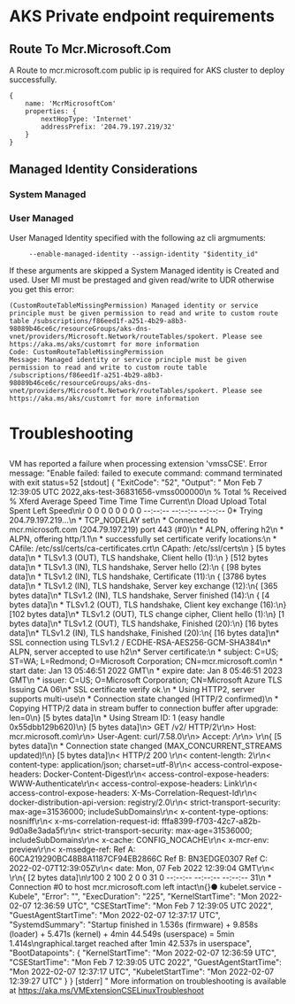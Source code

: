 # AKS Private endpoint requirements

## Route To Mcr.Microsoft.Com
A Route to mcr.microsoft.com public ip is required for AKS cluster to deploy successfully.
```
{
    name: 'McrMicrosoftCom'
    properties: {
        nextHopType: 'Internet'
        addressPrefix: '204.79.197.219/32'          
    }        
}    
```

## Managed Identity Considerations

### System Managed

### User Managed
User Managed Identity specified with the following az cli argmuments:
```
     --enable-managed-identity --assign-identity "$identity_id"
```
If these arguments are skipped a System Managed identity is Created and used.
User MI must be prestaged and given read/write to UDR otherwise you get this error:

```
(CustomRouteTableMissingPermission) Managed identity or service principle must be given permission to read and write to custom route table /subscriptions/f86eed1f-a251-4b29-a8b3-98089b46ce6c/resourceGroups/aks-dns-vnet/providers/Microsoft.Network/routeTables/spokert. Please see https://aka.ms/aks/customrt for more information
Code: CustomRouteTableMissingPermission
Message: Managed identity or service principle must be given permission to read and write to custom route table /subscriptions/f86eed1f-a251-4b29-a8b3-98089b46ce6c/resourceGroups/aks-dns-vnet/providers/Microsoft.Network/routeTables/spokert. Please see https://aka.ms/aks/customrt for more information
```

# Troubleshooting

##
VM has reported a failure when processing extension 'vmssCSE'. 
Error message: "Enable failed: failed to execute command: command terminated with exit status=52 [stdout] 
{   "ExitCode": "52", 
    "Output": "
    Mon Feb 7 12:39:05 UTC 2022,aks-test-36831656-vmss000000\n
    % Total % Received % Xferd Average Speed Time Time Time Current\n 
    Dload Upload Total Spent Left Speed\n\r 
    0 0 0 0 0 0 0 0 --:--:-- --:--:-- --:--:-- 0* Trying 204.79.197.219...\n
    * TCP_NODELAY set\n
    * Connected to mcr.microsoft.com (204.79.197.219) port 443 (#0)\n
    * ALPN, offering h2\n
    * ALPN, offering http/1.1\n
    * successfully set certificate verify locations:\n
    * CAfile: /etc/ssl/certs/ca-certificates.crt\n
     CApath: /etc/ssl/certs\n
     } [5 bytes data]\n
     * TLSv1.3 (OUT), TLS handshake, Client hello (1):\n
     } [512 bytes data]\n
     * TLSv1.3 (IN), TLS handshake, Server hello (2):\n
     { [98 bytes data]\n
     * TLSv1.2 (IN), TLS handshake, Certificate (11):\n
     { [3786 bytes data]\n
     * TLSv1.2 (IN), TLS handshake, Server key exchange (12):\n{ [365 bytes data]\n* TLSv1.2 (IN), TLS handshake, Server finished (14):\n
     { [4 bytes data]\n
     * TLSv1.2 (OUT), TLS handshake, Client key exchange (16):\n} [102 bytes data]\n* TLSv1.2 (OUT), TLS change cipher, Client hello (1):\n} [1 bytes data]\n* TLSv1.2 (OUT), TLS handshake, Finished (20):\n} [16 bytes data]\n* TLSv1.2 (IN), TLS handshake, Finished (20):\n{ [16 bytes data]\n* SSL connection using TLSv1.2 / ECDHE-RSA-AES256-GCM-SHA384\n* ALPN, server accepted to use h2\n* Server certificate:\n
     * subject: C=US; ST=WA; L=Redmond; O=Microsoft Corporation; CN=mcr.microsoft.com\n
     * start date: Jan 13 05:46:51 2022 GMT\n
     * expire date: Jan 8 05:46:51 2023 GMT\n
     * issuer: C=US; O=Microsoft Corporation; CN=Microsoft Azure TLS Issuing CA 06\n* SSL certificate verify ok.\n
     * Using HTTP2, server supports multi-use\n
     * Connection state changed (HTTP/2 confirmed)\n
     * Copying HTTP/2 data in stream buffer to connection buffer after upgrade: len=0\n} [5 bytes data]\n
     * Using Stream ID: 1 (easy handle 0x55dbb129b620)\n} [5 bytes data]\n> GET /v2/ HTTP/2\r\n> Host: mcr.microsoft.com\r\n> User-Agent: curl/7.58.0\r\n> Accept: */*\r\n> \r\n{ [5 bytes data]\n
     * Connection state changed (MAX_CONCURRENT_STREAMS updated)!\n} [5 bytes data]\n< HTTP/2 200 \r\n< content-length: 2\r\n< content-type: application/json; charset=utf-8\r\n< access-control-expose-headers: Docker-Content-Digest\r\n< access-control-expose-headers: WWW-Authenticate\r\n< access-control-expose-headers: Link\r\n< access-control-expose-headers: X-Ms-Correlation-Request-Id\r\n< docker-distribution-api-version: registry/2.0\r\n< strict-transport-security: max-age=31536000; includeSubDomains\r\n< x-content-type-options: nosniff\r\n< x-ms-correlation-request-id: fffa8399-f703-42c7-a82b-9d0a8e3ada5f\r\n< strict-transport-security: max-age=31536000; includeSubDomains\r\n< x-cache: CONFIG_NOCACHE\r\n< x-mcr-env: preview\r\n< x-msedge-ref: Ref A: 60CA219290BC48B8A1187CF94EB2866C Ref B: BN3EDGE0307 Ref C: 2022-02-07T12:39:05Z\r\n< date: Mon, 07 Feb 2022 12:39:04 GMT\r\n< \r\n{ [2 bytes data]\n\r100 2 100 2 0 0 31 0 --:--:-- --:--:-- --:--:-- 31\n
     * Connection #0 to host mcr.microsoft.com left intact\n{}● kubelet.service - Kubele", 
    "Error": "", "ExecDuration": "225", "KernelStartTime": "Mon 2022-02-07 12:36:59 UTC", "CSEStartTime": "Mon Feb 7 12:39:05 UTC 2022", "GuestAgentStartTime": "Mon 2022-02-07 12:37:17 UTC", "SystemdSummary": "Startup finished in 1.536s (firmware) + 9.858s (loader) + 5.471s (kernel) + 4min 44.549s (userspace) = 5min 1.414s\ngraphical.target reached after 1min 42.537s in userspace", "BootDatapoints": { "KernelStartTime": "Mon 2022-02-07 12:36:59 UTC", "CSEStartTime": "Mon Feb 7 12:39:05 UTC 2022", "GuestAgentStartTime": "Mon 2022-02-07 12:37:17 UTC", "KubeletStartTime": "Mon 2022-02-07 12:39:27 UTC" } } [stderr] " More information on troubleshooting is available at https://aka.ms/VMExtensionCSELinuxTroubleshoot